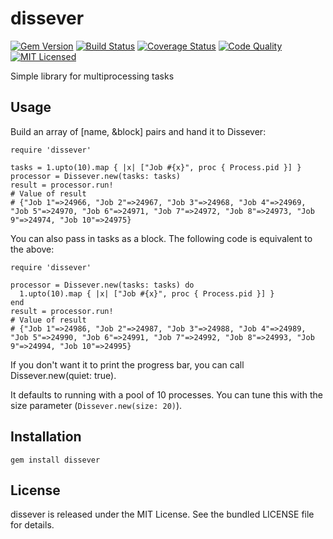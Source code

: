 dissever
=========

[![Gem Version](https://img.shields.io/gem/v/dissever.svg)](https://rubygems.org/gems/dissever)
[![Build Status](https://img.shields.io/circleci/project/akerl/dissever/master.svg)](https://circleci.com/gh/akerl/dissever)
[![Coverage Status](https://img.shields.io/codecov/c/github/akerl/dissever.svg)](https://codecov.io/github/akerl/dissever)
[![Code Quality](https://img.shields.io/codacy/5e1e365eebf142d9b9d462a75dd2fcec.svg)](https://www.codacy.com/app/akerl/dissever)
[![MIT Licensed](https://img.shields.io/badge/license-MIT-green.svg)](https://tldrlegal.com/license/mit-license)

Simple library for multiprocessing tasks

## Usage

Build an array of [name, &block] pairs and hand it to Dissever:

```
require 'dissever'

tasks = 1.upto(10).map { |x| ["Job #{x}", proc { Process.pid }] }
processor = Dissever.new(tasks: tasks)
result = processor.run!
# Value of result
# {"Job 1"=>24966, "Job 2"=>24967, "Job 3"=>24968, "Job 4"=>24969, "Job 5"=>24970, "Job 6"=>24971, "Job 7"=>24972, "Job 8"=>24973, "Job 9"=>24974, "Job 10"=>24975}
```

You can also pass in tasks as a block. The following code is equivalent to the above:

```
require 'dissever'

processor = Dissever.new(tasks: tasks) do
  1.upto(10).map { |x| ["Job #{x}", proc { Process.pid }] }
end
result = processor.run!
# Value of result
# {"Job 1"=>24986, "Job 2"=>24987, "Job 3"=>24988, "Job 4"=>24989, "Job 5"=>24990, "Job 6"=>24991, "Job 7"=>24992, "Job 8"=>24993, "Job 9"=>24994, "Job 10"=>24995}
```

If you don't want it to print the progress bar, you can call Dissever.new(quiet: true).

It defaults to running with a pool of 10 processes. You can tune this with the size parameter (`Dissever.new(size: 20)`).

## Installation

    gem install dissever

## License

dissever is released under the MIT License. See the bundled LICENSE file for details.

